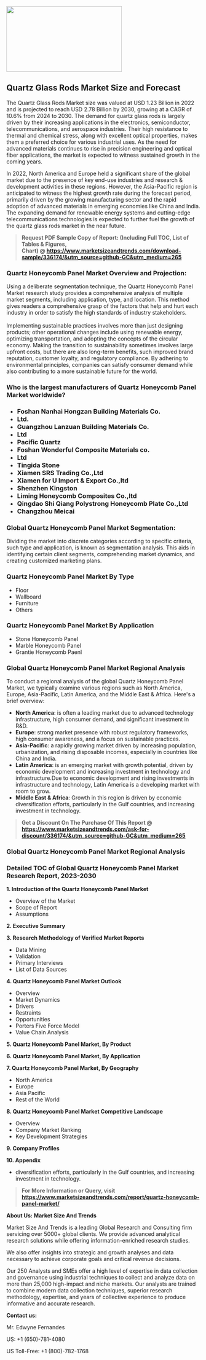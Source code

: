 <p><img class="alignnone size-medium wp-image-20088" src="https://ffe5etoiles.com/wp-content/uploads/2024/12/MST1-300x171.png" alt="" width="300" height="171" /></p><h2>Quartz Glass Rods Market Size and Forecast</h2><p>The Quartz Glass Rods Market size was valued at USD 1.23 Billion in 2022 and is projected to reach USD 2.78 Billion by 2030, growing at a CAGR of 10.6% from 2024 to 2030. The demand for quartz glass rods is largely driven by their increasing applications in the electronics, semiconductor, telecommunications, and aerospace industries. Their high resistance to thermal and chemical stress, along with excellent optical properties, makes them a preferred choice for various industrial uses. As the need for advanced materials continues to rise in precision engineering and optical fiber applications, the market is expected to witness sustained growth in the coming years.</p><p>In 2022, North America and Europe held a significant share of the global market due to the presence of key end-use industries and research & development activities in these regions. However, the Asia-Pacific region is anticipated to witness the highest growth rate during the forecast period, primarily driven by the growing manufacturing sector and the rapid adoption of advanced materials in emerging economies like China and India. The expanding demand for renewable energy systems and cutting-edge telecommunications technologies is expected to further fuel the growth of the quartz glass rods market in the near future.</p></p><blockquote id="" class=""><strong>Request PDF Sample Copy of Report: (Including Full TOC, List of Tables &amp; Figures, Chart)&nbsp;@&nbsp;<strong><a href="https://www.marketsizeandtrends.com/download-sample/336174/&utm_source=github-GC&utm_medium=265" target="_blank">https://www.marketsizeandtrends.com/download-sample/336174/&utm_source=github-GC&utm_medium=265</a></strong></strong></blockquote><h3 id="" class="">Quartz Honeycomb Panel Market&nbsp;Overview and Projection:</h3><p id="" class="">Using a deliberate segmentation technique, the Quartz Honeycomb Panel Market research study provides a comprehensive analysis of multiple market segments, including application, type, and location. This method gives readers a comprehensive grasp of the factors that help and hurt each industry in order to satisfy the high standards of industry stakeholders. <br /> <br />Implementing sustainable practices involves more than just designing products; other operational changes include using renewable energy, optimizing transportation, and adopting the concepts of the circular economy. Making the transition to sustainability sometimes involves large upfront costs, but there are also long-term benefits, such improved brand reputation, customer loyalty, and regulatory compliance. By adhering to environmental principles, companies can satisfy consumer demand while also contributing to a more sustainable future for the world.</p><h3 id="" class="">Who is the largest manufacturers of&nbsp;Quartz Honeycomb Panel Market worldwide?</h3><h3 class=""><p><ul><li>Foshan Nanhai Hongzan Building Materials Co. </li><li> Ltd. </li><li> Guangzhou Lanzuan Building Materials Co. </li><li> Ltd </li><li> Pacific Quartz </li><li> Foshan Wonderful Composite Materials co. </li><li> Ltd </li><li> Tingida Stone </li><li> Xiamen SRS Trading Co.,Ltd </li><li> Xiamen for U Import & Export Co.,ltd </li><li> Shenzhen Kingston </li><li> Liming Honeycomb Composites Co.,ltd </li><li> Qingdao Shi Qiang Polystrong Honeycomb Plate Co.,Ltd </li><li> Changzhou Meicai</li></ul></p></h3><h3 id="" class="">Global&nbsp;Quartz Honeycomb Panel Market Segmentation:</h3><p id="" class="">Dividing the market into discrete categories according to specific criteria, such type and application, is known as segmentation analysis. This aids in identifying certain client segments, comprehending market dynamics, and creating customized marketing plans.</p><h3 id="" class="">Quartz Honeycomb Panel Market&nbsp;By Type</h3><p><p><ul><li>Floor</li><li> Wallboard</li><li> Furniture</li><li> Others</p></li></ul></p></p><h3 id="" class="">Quartz Honeycomb Panel Market&nbsp;By Application</h3><p class=""><p><ul><li>Stone Honeycomb Panel</li><li> Marble Honeycomb Panel</li><li> Grantie Honeycomb Paenl</li></ul></p></p><h3 id="" class="">Global Quartz Honeycomb Panel Market Regional Analysis</h3><p id="" class="">To conduct a regional analysis of the global Quartz Honeycomb Panel Market, we typically examine various regions such as North America, Europe, Asia-Pacific, Latin America, and the Middle East &amp; Africa. Here's a brief overview:</p><ul><li><strong>North America</strong>: is often a leading market due to advanced technology infrastructure, high consumer demand, and significant investment in R&amp;D.</li><li><strong>Europe</strong>: strong market presence with robust regulatory frameworks, high consumer awareness, and a focus on sustainable practices.</li><li><strong>Asia-Pacific</strong>: a rapidly growing market driven by increasing population, urbanization, and rising disposable incomes, especially in countries like China and India.</li><li><strong>Latin America</strong>: is an emerging market with growth potential, driven by economic development and increasing investment in technology and infrastructure.Due to economic development and rising investments in infrastructure and technology, Latin America is a developing market with room to grow.</li><li><strong>Middle East &amp; Africa</strong>: Growth in this region is driven by economic diversification efforts, particularly in the Gulf countries, and increasing investment in technology.</li></ul><blockquote id="" class=""><strong>Get a Discount On The Purchase Of This Report @ <strong><a href="https://www.marketsizeandtrends.com/ask-for-discount/336174/&utm_source=github-GC&utm_medium=265" target="_blank">https://www.marketsizeandtrends.com/ask-for-discount/336174/&utm_source=github-GC&utm_medium=265</a></strong></strong></blockquote><h3 id="" class="">Global Quartz Honeycomb Panel Market Regional Analysis</h3><h3 id="" class="">Detailed TOC of Global Quartz Honeycomb Panel Market Research Report, 2023-2030</h3><p id="" class=""><strong>1. Introduction of the Quartz Honeycomb Panel Market</strong></p><ul><li>Overview of the Market</li><li>Scope of Report</li><li>Assumptions</li></ul><p id="" class=""><strong>2. Executive Summary</strong></p><p id="" class=""><strong>3. Research Methodology of Verified Market Reports</strong></p><ul><li>Data Mining</li><li>Validation</li><li>Primary Interviews</li><li>List of Data Sources</li></ul><p id="" class=""><strong>4. Quartz Honeycomb Panel Market Outlook</strong></p><ul><li>Overview</li><li>Market Dynamics</li><li>Drivers</li><li>Restraints</li><li>Opportunities</li><li>Porters Five Force Model</li><li>Value Chain Analysis</li></ul><p id="" class=""><strong>5. Quartz Honeycomb Panel Market, By Product</strong></p><p id="" class=""><strong>6. Quartz Honeycomb Panel Market, By Application</strong></p><p id="" class=""><strong>7. Quartz Honeycomb Panel Market, By Geography</strong></p><ul><li>North America</li><li>Europe</li><li>Asia Pacific</li><li>Rest of the World</li></ul><p id="" class=""><strong>8. Quartz Honeycomb Panel Market Competitive Landscape</strong></p><ul><li>Overview</li><li>Company Market Ranking</li><li>Key Development Strategies</li></ul><p id="" class=""><strong>9. Company Profiles</strong></p><p id="" class=""><strong>10. Appendix</strong></p><ul><li>diversification efforts, particularly in the Gulf countries, and increasing investment in technology.</li></ul><blockquote id="" class=""><strong>For More Information or Query, visit <strong><strong><a href="https://www.marketsizeandtrends.com/report/quartz-honeycomb-panel-market/" target="_blank">https://www.marketsizeandtrends.com/report/quartz-honeycomb-panel-market/</a></strong></strong></strong></blockquote><p id="" class=""><strong>About Us: Market Size And Trends</strong></p><p id="" class="">Market Size And Trends is a leading Global Research and Consulting firm servicing over 5000+ global clients. We provide advanced analytical research solutions while offering information-enriched research studies.</p><p id="" class="">We also offer insights into strategic and growth analyses and data necessary to achieve corporate goals and critical revenue decisions.</p><p id="" class="">Our 250 Analysts and SMEs offer a high level of expertise in data collection and governance using industrial techniques to collect and analyze data on more than 25,000 high-impact and niche markets. Our analysts are trained to combine modern data collection techniques, superior research methodology, expertise, and years of collective experience to produce informative and accurate research.</p><p id="" class=""><strong>Contact us:</strong></p><p id="" class="">Mr. Edwyne Fernandes</p><p id="" class="">US: +1 (650)-781-4080</p><p id="" class="">US Toll-Free: +1 (800)-782-1768</p>
